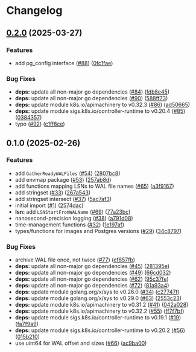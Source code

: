 # Changelog

## [0.2.0](https://github.com/cloudnative-pg/machinery/compare/v0.1.0...v0.2.0) (2025-03-27)


### Features

* add pg_config interface ([#88](https://github.com/cloudnative-pg/machinery/issues/88)) ([0fc1fae](https://github.com/cloudnative-pg/machinery/commit/0fc1faed3332d667e2cdec42a90596e4644920a9))


### Bug Fixes

* **deps:** update all non-major go dependencies ([#84](https://github.com/cloudnative-pg/machinery/issues/84)) ([fdb8e45](https://github.com/cloudnative-pg/machinery/commit/fdb8e4548fde9ca033b46b8551593d13dbbfec3d))
* **deps:** update all non-major go dependencies ([#90](https://github.com/cloudnative-pg/machinery/issues/90)) ([588ff73](https://github.com/cloudnative-pg/machinery/commit/588ff73495e544c0da6f8872893de4230c3240ae))
* **deps:** update module k8s.io/apimachinery to v0.32.3 ([#86](https://github.com/cloudnative-pg/machinery/issues/86)) ([ad50665](https://github.com/cloudnative-pg/machinery/commit/ad506659a61762d911c7a879fd3682df8d5514ae))
* **deps:** update module sigs.k8s.io/controller-runtime to v0.20.4 ([#85](https://github.com/cloudnative-pg/machinery/issues/85)) ([0384357](https://github.com/cloudnative-pg/machinery/commit/0384357da045806d19fa3f05000f70fdb8d6ba1f))
* typo ([#92](https://github.com/cloudnative-pg/machinery/issues/92)) ([c1ff6ce](https://github.com/cloudnative-pg/machinery/commit/c1ff6ce96607dd11ed08022096e67516f85181a1))

## 0.1.0 (2025-02-26)


### Features

* add `GatherReadyWALFiles` ([#54](https://github.com/cloudnative-pg/machinery/issues/54)) ([2807bc8](https://github.com/cloudnative-pg/machinery/commit/2807bc88310dbfa0f0c284d175dc932b1d031da9))
* add envmap package ([#53](https://github.com/cloudnative-pg/machinery/issues/53)) ([257ab8d](https://github.com/cloudnative-pg/machinery/commit/257ab8d1e6a2d9a50710c97f03de4e88e284dee7))
* add functions mapping LSNs to WAL file names ([#65](https://github.com/cloudnative-pg/machinery/issues/65)) ([a3f9167](https://github.com/cloudnative-pg/machinery/commit/a3f9167a392a58f472d51c266f3576aa3c32776b))
* add stringset ([#33](https://github.com/cloudnative-pg/machinery/issues/33)) ([267a543](https://github.com/cloudnative-pg/machinery/commit/267a543ce26f1e61149d9880eb76d58c85524886))
* add stringset intersect ([#37](https://github.com/cloudnative-pg/machinery/issues/37)) ([5ac7af3](https://github.com/cloudnative-pg/machinery/commit/5ac7af31ef720a6196443bfa1976f786b01d1960))
* initial import ([#1](https://github.com/cloudnative-pg/machinery/issues/1)) ([2574dac](https://github.com/cloudnative-pg/machinery/commit/2574dac6e45ab5ab1e9132eb6b884335a8cb7b81))
* **lsn:** add `LSNStartFromWALName` ([#69](https://github.com/cloudnative-pg/machinery/issues/69)) ([77a23bc](https://github.com/cloudnative-pg/machinery/commit/77a23bcd05c3fce1e029e040ae703678e7e3b53c))
* nanosecond-precision logging ([#38](https://github.com/cloudnative-pg/machinery/issues/38)) ([a791d08](https://github.com/cloudnative-pg/machinery/commit/a791d08903bfd3f1b7becaa25b80cc9311f2d9b3))
* time-management functions ([#32](https://github.com/cloudnative-pg/machinery/issues/32)) ([1e197af](https://github.com/cloudnative-pg/machinery/commit/1e197af1f392697787e671db1ca65902c0b6ccbb))
* types/functions for images and Postgres versions ([#29](https://github.com/cloudnative-pg/machinery/issues/29)) ([34c8797](https://github.com/cloudnative-pg/machinery/commit/34c8797af80f3c980cb33674a6e00a44cb777825))


### Bug Fixes

* archive WAL file once, not twice ([#77](https://github.com/cloudnative-pg/machinery/issues/77)) ([ef857fb](https://github.com/cloudnative-pg/machinery/commit/ef857fb8ea8ef8dde17240debdc2e99b306588a3))
* **deps:** update all non-major go dependencies ([#45](https://github.com/cloudnative-pg/machinery/issues/45)) ([281395e](https://github.com/cloudnative-pg/machinery/commit/281395ea76dabbeb759e8e0c24efa33f4ed49513))
* **deps:** update all non-major go dependencies ([#49](https://github.com/cloudnative-pg/machinery/issues/49)) ([66cd032](https://github.com/cloudnative-pg/machinery/commit/66cd032ef6072aea5313b367591bbc3715f166bb))
* **deps:** update all non-major go dependencies ([#62](https://github.com/cloudnative-pg/machinery/issues/62)) ([95c37fe](https://github.com/cloudnative-pg/machinery/commit/95c37fe624d0035055d77dd0beb30333f3844507))
* **deps:** update all non-major go dependencies ([#72](https://github.com/cloudnative-pg/machinery/issues/72)) ([81a93a4](https://github.com/cloudnative-pg/machinery/commit/81a93a4d6ef82ac27e773c4b1171d4ed72739711))
* **deps:** update module golang.org/x/sys to v0.26.0 ([#34](https://github.com/cloudnative-pg/machinery/issues/34)) ([c27747f](https://github.com/cloudnative-pg/machinery/commit/c27747f9974b422b6b7cbe41c6c195ecfa8736d5))
* **deps:** update module golang.org/x/sys to v0.29.0 ([#63](https://github.com/cloudnative-pg/machinery/issues/63)) ([2553c23](https://github.com/cloudnative-pg/machinery/commit/2553c239f2c8af8adfa28d6b5820bb08e574d7ab))
* **deps:** update module k8s.io/apimachinery to v0.31.2 ([#41](https://github.com/cloudnative-pg/machinery/issues/41)) ([042a028](https://github.com/cloudnative-pg/machinery/commit/042a028b767c0ea741995c9c1d9149caab800061))
* **deps:** update module k8s.io/apimachinery to v0.32.2 ([#55](https://github.com/cloudnative-pg/machinery/issues/55)) ([ff7f7bf](https://github.com/cloudnative-pg/machinery/commit/ff7f7bf5f301808a6e7de6aeaa1aaf35fadfb2bc))
* **deps:** update module sigs.k8s.io/controller-runtime to v0.19.1 ([#19](https://github.com/cloudnative-pg/machinery/issues/19)) ([fa7f9a9](https://github.com/cloudnative-pg/machinery/commit/fa7f9a984af46c9dae796f71310728b56085df88))
* **deps:** update module sigs.k8s.io/controller-runtime to v0.20.2 ([#56](https://github.com/cloudnative-pg/machinery/issues/56)) ([015b210](https://github.com/cloudnative-pg/machinery/commit/015b21025c63a91080b5c92d6999464e74a39165))
* use uint64 for WAL offset and sizes ([#66](https://github.com/cloudnative-pg/machinery/issues/66)) ([ac9ba00](https://github.com/cloudnative-pg/machinery/commit/ac9ba00698fcfe538c3115c340b0f7b9b652f05e))
